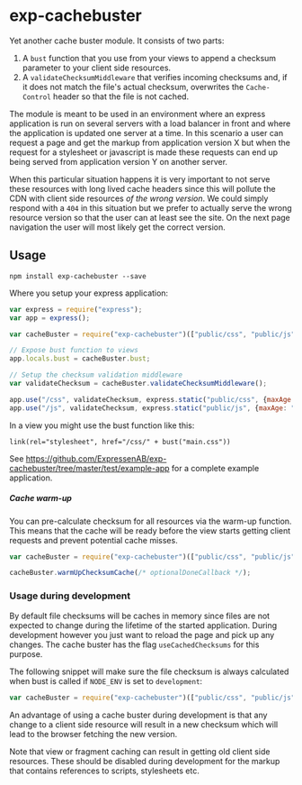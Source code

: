 exp-cachebuster
===============

Yet another cache buster module. It consists of two parts:

1. A `bust` function that you use from your views to append a checksum parameter to your client side resources.
2. A `validateChecksumMiddleware` that verifies incoming checksums and, if it does not match the file's actual checksum, overwrites the `Cache-Control` header so that the file is not cached.

The module is meant to be used in an environment where an express application is run on several servers with a load balancer in front and where the application is updated one server at a time. In this scenario a user can request a page and get the markup from application version X but when the request for a stylesheet or javascript is made these requests can end up being served from application version Y on another server.

When this particular situation happens it is very important to not serve these resources with long lived cache headers since this will pollute the CDN with client side resources _of the wrong version_. We could simply respond with a `404` in this situation but we prefer to actually serve the wrong resource version so that the user can at least see the site. On the next page navigation the user will most likely get the correct version.


## Usage

```
npm install exp-cachebuster --save
```

Where you setup your express application:

```javascript
var express = require("express");
var app = express();

var cacheBuster = require("exp-cachebuster")(["public/css", "public/js"]);

// Expose bust function to views
app.locals.bust = cacheBuster.bust;

// Setup the checksum validation middleware
var validateChecksum = cacheBuster.validateChecksumMiddleware();

app.use("/css", validateChecksum, express.static("public/css", {maxAge: "365d"}));
app.use("/js", validateChecksum, express.static("public/js", {maxAge: "365d"}));
```

In a view you might use the bust function like this:

```jade
link(rel="stylesheet", href="/css/" + bust("main.css"))
```

See <https://github.com/ExpressenAB/exp-cachebuster/tree/master/test/example-app> for a complete example application.

##### Cache warm-up

You can pre-calculate checksum for all resources via the warm-up function. This means that the cache will be ready before the view starts getting client requests and prevent potential cache misses.

```javascript
var cacheBuster = require("exp-cachebuster")(["public/css", "public/js"]);

cacheBuster.warmUpChecksumCache(/* optionalDoneCallback */);
```

### Usage during development

By default file checksums will be caches in memory since files are not expected to change during the lifetime of the started application. During development however you just want to reload the page and pick up any changes. The cache buster has the flag `useCachedChecksums` for this purpose.

The following snippet will make sure the file checksum is always calculated when bust is called if `NODE_ENV` is set to `development`:

```javascript
var cacheBuster = require("exp-cachebuster")(["public/css", "public/js"], process.env.NODE_ENV !== "development");
```

An advantage of using a cache buster during development is that any change to a client side resource will result in a new checksum which will lead to the browser fetching the new version.

Note that view or fragment caching can result in getting old client side resources. These should be disabled during development for the markup that contains references to scripts, stylesheets etc.
